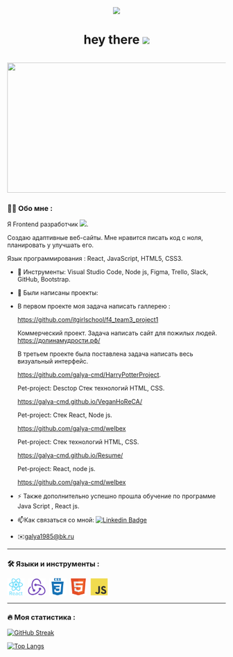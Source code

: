 
<div id="header" align="center">
  <img src="https://media.giphy.com/media/M9gbBd9nbDrOTu1Mqx/giphy.gif" width="100"/>
</div>


 <h1 align="center">
  hey there
  <img src="https://media.giphy.com/media/hvRJCLFzcasrR4ia7z/giphy.gif" width="30px"/>
</h1>

<div align="center">
<img src="https://komarev.com/ghpvc/?username=galya-cmd&style=flat-square&color=blue" alt=""/>
</div>
<div align="center">
  <img src="https://media.giphy.com/media/2ikwIgNrmPZICNmRyX/giphy.gif" width="600" height="300"/>
</div>

### :woman_technologist: Обо мне :

Я Frontend разработчик <img src="https://media.giphy.com/media/WUlplcMpOCEmTGBtBW/giphy.gif" width="30">.

Cоздаю адаптивные веб-сайты. Мне нравится писать код с ноля, планировать у улучшать его. 

Язык программирования : React, JavaScript, HTML5, CSS3.
- :telescope: Инструменты:  Visual Studio Code, Node js, Figma, Trello, Slack, GitHub, Bootstrap.

- :seedling:  Были написаны проекты:
- 
  В первом проекте моя задача написать галлерею :
  
  https://github.com/itgirlschool/f4_team3_project1

  Коммерческий проект. Задача написать сайт для пожилых людей.  
  https://долинамудрости.рф/

  В третьем проекте была поставлена задача написать весь визуальный интерфейс.
  
  https://github.com/galya-cmd/HarryPotterProject.
  
  
  Pet-project: Desctop Стек технологий HTML, CSS.
  
  https://galya-cmd.github.io/VeganHoReCA/
  
  Pet-project: Стек React, Node js.
  
  https://github.com/galya-cmd/welbex
  
  Pet-project: Стек технологий HTML, CSS.
  
  https://galya-cmd.github.io/Resume/

  Pet-project: React, node js.
  
  https://github.com/galya-cmd/welbex
  
- :zap: Также дополнительно успешно прошла обучение по программе Java Script , React js.
       

- :mailbox:Как связаться со мной: [![Linkedin Badge](https://img.shields.io/badge/-LinkedIn-blue?style=flat&logo=Linkedin&logoColor=white)](https://www.linkedin.com/in/galya-salykina-a2a96b232/)
- :envelope:galya1985@bk.ru
---

### :hammer_and_wrench: Языки и инструменты :
<div>

  <img src="https://github.com/devicons/devicon/blob/master/icons/react/react-original-wordmark.svg" title="React" alt="React" width="40" height="40"/>&nbsp;
  <img src="https://github.com/devicons/devicon/blob/master/icons/redux/redux-original.svg" title="Redux" alt="Redux " width="40" height="40"/>&nbsp;
  <img src="https://github.com/devicons/devicon/blob/master/icons/css3/css3-plain-wordmark.svg"  title="CSS3" alt="CSS" width="40" height="40"/>&nbsp;
  <img src="https://github.com/devicons/devicon/blob/master/icons/html5/html5-original.svg" title="HTML5" alt="HTML" width="40" height="40"/>&nbsp;
  <img src="https://github.com/devicons/devicon/blob/master/icons/javascript/javascript-original.svg" title="JavaScript" alt="JavaScript" width="40" height="40"/>&nbsp;
 </div>
 
---

### :fire: Моя статистика :
[![GitHub Streak](http://github-readme-streak-stats.herokuapp.com?user=galya-cmd&theme=dark&background=000000)](https://git.io/streak-stats)

[![Top Langs](https://github-readme-stats.vercel.app/api/top-langs/?username=galya-cmd&layout=compact&theme=vision-friendly-dark)](https://github.com/anuraghazra/github-readme-stats)






